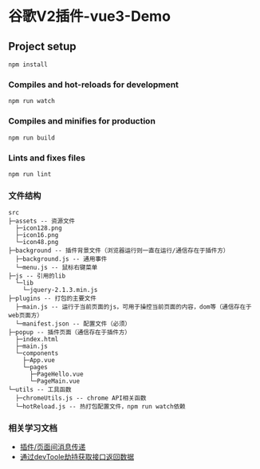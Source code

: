 # 谷歌V2插件-vue3-Demo

## Project setup

```
npm install
```

### Compiles and hot-reloads for development

```
npm run watch
```

### Compiles and minifies for production

```
npm run build
```

### Lints and fixes files

```
npm run lint
```

### 文件结构

```
src
├─assets -- 资源文件
  ├─icon128.png
  ├─icon16.png
  └─icon48.png
├─background -- 插件背景文件（浏览器运行则一直在运行/通信存在于插件方）
  ├─background.js -- 通用事件
  └─menu.js -- 鼠标右键菜单
├─js -- 引用的lib
  └─lib
    └─jquery-2.1.3.min.js
├─plugins -- 打包的主要文件
  ├─main.js -- 运行于当前页面的js，可用于操控当前页面的内容，dom等（通信存在于web页面方）
  └─manifest.json -- 配置文件（必须）
├─popup -- 插件页面（通信存在于插件方）
  ├─index.html
  ├─main.js
  └─components
    ├─App.vue
    └─pages
      ├─PageHello.vue
      └─PageMain.vue
└─utils -- 工具函数
  ├─chromeUtils.js -- chrome API相关函数
  └─hotReload.js -- 热打包配置文件，npm run watch依赖

```

### 相关学习文档

- [插件/页面间消息传递](https://blog.csdn.net/justdoshare/article/details/121667797)
- [通过devToole劫持获取接口返回数据](https://blog.csdn.net/chantor7/article/details/124588045)
